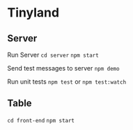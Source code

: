 # Tinyland

## Server

Run Server
`cd server`
`npm start`

Send test messages to server
`npm demo`

Run unit tests
`npm test`
or
`npm test:watch`

## Table
`cd front-end`
`npm start`
